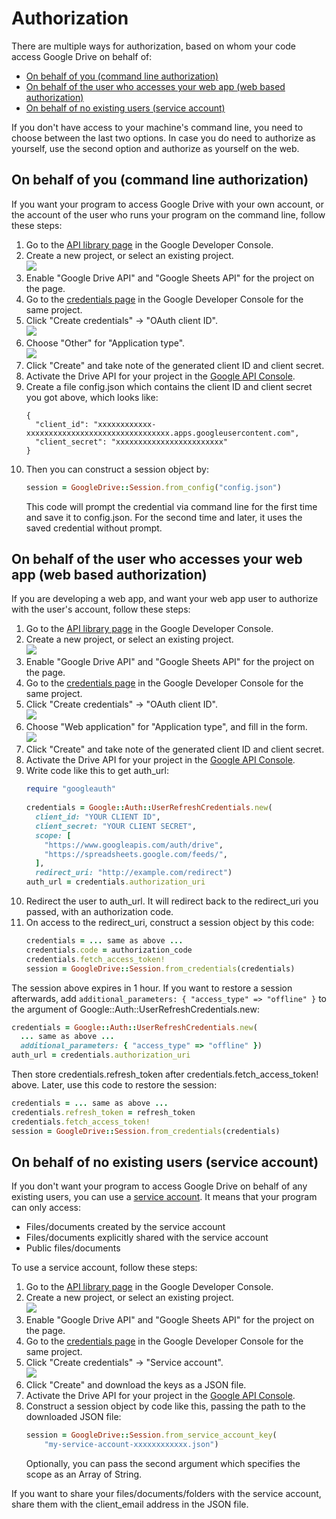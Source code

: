 # Authorization

There are multiple ways for authorization, based on whom your code access Google Drive on behalf of:

* [On behalf of you (command line authorization)](#command-line)
* [On behalf of the user who accesses your web app (web based authorization)](#web)
* [On behalf of no existing users (service account)](#service-account)

If you don't have access to your machine's command line, you need to choose between the last two options. In case you do need to authorize as yourself, use the second option and authorize as yourself on the web.

## <a name="command-line">On behalf of you (command line authorization)</a>

If you want your program to access Google Drive with your own account, or the account of the user who runs your program on the command line, follow these steps:

1. Go to the [API library page](https://console.developers.google.com/apis/library) in the Google Developer Console.
1. Create a new project, or select an existing project.<br>
![](https://raw.githubusercontent.com/gimite/google-drive-ruby/master/doc/images/create_project.png)
1. Enable "Google Drive API" and "Google Sheets API" for the project on the page.
1. Go to the [credentials page](https://console.developers.google.com/apis/credentials) in the Google Developer Console for the same project.
1. Click "Create credentials" -> "OAuth client ID".<br>
![](https://raw.githubusercontent.com/gimite/google-drive-ruby/master/doc/images/oauth_client_id.png)
1. Choose "Other" for "Application type".<br>
![](https://raw.githubusercontent.com/gimite/google-drive-ruby/master/doc/images/app_type_other.png)
1. Click "Create" and take note of the generated client ID and client secret.
1. Activate the Drive API for your project in the [Google API Console](https://console.developers.google.com/apis/library).
1. Create a file config.json which contains the client ID and client secret you got above, which looks like:
   ```
   {
     "client_id": "xxxxxxxxxxxx-xxxxxxxxxxxxxxxxxxxxxxxxxxxxxxxx.apps.googleusercontent.com",
     "client_secret": "xxxxxxxxxxxxxxxxxxxxxxxx"
   }

   ```
1. Then you can construct a session object by:
   ```ruby
   session = GoogleDrive::Session.from_config("config.json")

   ```
   This code will prompt the credential via command line for the first time and save it to config.json. For the second time and later, it uses the saved credential without prompt.

## <a name="web">On behalf of the user who accesses your web app (web based authorization)</a>

If you are developing a web app, and want your web app user to authorize with the user's account, follow these steps:

1. Go to the [API library page](https://console.developers.google.com/apis/library) in the Google Developer Console.
1. Create a new project, or select an existing project.<br>
![](https://raw.githubusercontent.com/gimite/google-drive-ruby/master/doc/images/create_project.png)
1. Enable "Google Drive API" and "Google Sheets API" for the project on the page.
1. Go to the [credentials page](https://console.developers.google.com/apis/credentials) in the Google Developer Console for the same project.
1. Click "Create credentials" -> "OAuth client ID".<br>
![](https://raw.githubusercontent.com/gimite/google-drive-ruby/master/doc/images/oauth_client_id.png)
1. Choose "Web application" for "Application type", and fill in the form.<br>
![](https://raw.githubusercontent.com/gimite/google-drive-ruby/master/doc/images/app_type_web.png)
1. Click "Create" and take note of the generated client ID and client secret.
1. Activate the Drive API for your project in the [Google API Console](https://console.developers.google.com/apis/library).
1. Write code like this to get auth_url:
   ```ruby
   require "googleauth"
    
   credentials = Google::Auth::UserRefreshCredentials.new(
     client_id: "YOUR CLIENT ID",
     client_secret: "YOUR CLIENT SECRET",
     scope: [
       "https://www.googleapis.com/auth/drive",
       "https://spreadsheets.google.com/feeds/",
     ],
     redirect_uri: "http://example.com/redirect")
   auth_url = credentials.authorization_uri
   ```
1. Redirect the user to auth_url. It will redirect back to the redirect_uri you passed, with an authorization code.
1. On access to the redirect_uri, construct a session object by this code:
   ```ruby
   credentials = ... same as above ...
   credentials.code = authorization_code
   credentials.fetch_access_token!
   session = GoogleDrive::Session.from_credentials(credentials)

   ```

The session above expires in 1 hour. If you want to restore a session afterwards, add `additional_parameters: { "access_type" => "offline" }` to the argument of Google::Auth::UserRefreshCredentials.new:

```ruby
credentials = Google::Auth::UserRefreshCredentials.new(
  ... same as above ...
  additional_parameters: { "access_type" => "offline" })
auth_url = credentials.authorization_uri
```

Then store credentials.refresh_token after credentials.fetch_access_token! above. Later, use this code to restore the session:

```ruby
credentials = ... same as above ...
credentials.refresh_token = refresh_token
credentials.fetch_access_token!
session = GoogleDrive::Session.from_credentials(credentials)
```

## <a name="service-account">On behalf of no existing users (service account)</a>

If you don't want your program to access Google Drive on behalf of any existing users, you can use a [service account](https://developers.google.com/identity/protocols/OAuth2ServiceAccount). It means that your program can only access:

* Files/documents created by the service account
* Files/documents explicitly shared with the service account
* Public files/documents

To use a service account, follow these steps:

1. Go to the [API library page](https://console.developers.google.com/apis/library) in the Google Developer Console.
1. Create a new project, or select an existing project.<br>
![](https://raw.githubusercontent.com/gimite/google-drive-ruby/master/doc/images/create_project.png)
1. Enable "Google Drive API" and "Google Sheets API" for the project on the page.
1. Go to the [credentials page](https://console.developers.google.com/apis/credentials) in the Google Developer Console for the same project.
1. Click "Create credentials" -> "Service account".<br>
![](https://raw.githubusercontent.com/gimite/google-drive-ruby/master/doc/images/service_account.png)
1. Click "Create" and download the keys as a JSON file.
1. Activate the Drive API for your project in the [Google API Console](https://console.developers.google.com/apis/library).
1. Construct a session object by code like this, passing the path to the downloaded JSON file:
   ```ruby
   session = GoogleDrive::Session.from_service_account_key(
       "my-service-account-xxxxxxxxxxxx.json")

   ```
   Optionally, you can pass the second argument which specifies the scope as an Array of String.

If you want to share your files/documents/folders with the service account, share them with the client_email address in the JSON file.
